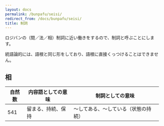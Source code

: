 ```yaml
---
layout: docs
permalink: /bunpafu/seisi/
redirect_from: /docs/bunpafu/seisi/
title: 制詞
---
```


ロジバンの（間／法／相）制詞に近い働きをするので、制詞と呼ぶことにします。

統語論的には、語根と同じ形をしており、語根に直接くっつけることはできません。


## 相

|自然数|内容語としての意味|制詞としての意味|
|---|---|---|
|541|留まる、持続、保持|～してある、～している（状態の持続）|
